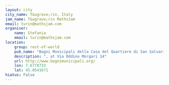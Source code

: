 ```yaml
---
layout: city                                           
city_name: T&ugrave;rin, Italy                                                          
jam_name: T&ugrave;rin MathsJam
email: turin@mathsjam.com
organiser:
    name: Stefania
    email: turin@mathsjam.com
location:
    group: rest-of-world
    pub_name: "Bagni Municipali della Casa del Quartiere di San Salvario"
    description: ", at Via Oddino Morgari 14"
    url: http://www.bagnimunicipali.org/
    lon: 7.6778733
    lat: 45.0541671
hiatus: False
---
```

